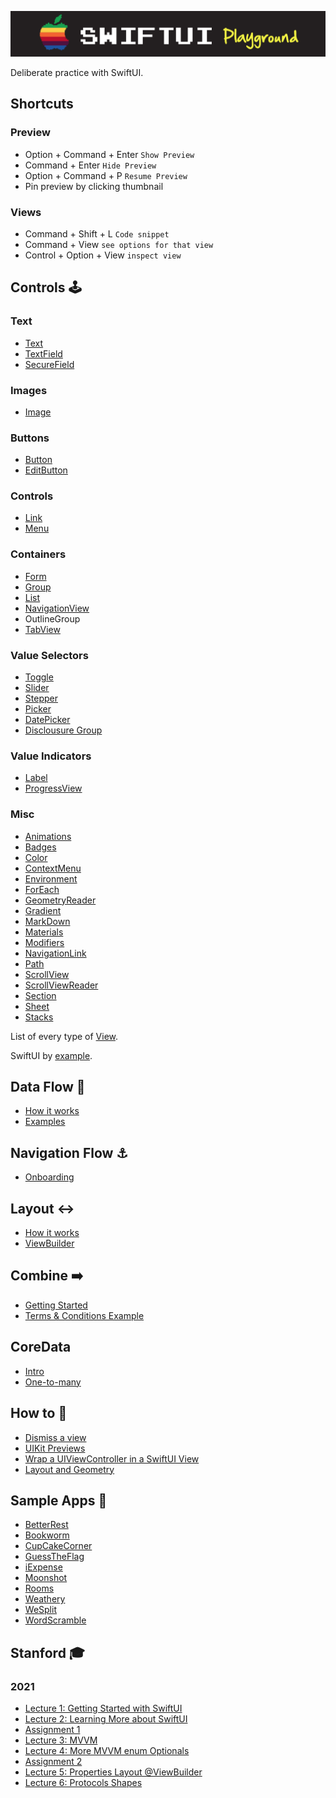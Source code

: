 ![](images/logo.png)

Deliberate practice with SwiftUI. 

## Shortcuts

### Preview
- Option + Command + Enter `Show Preview`
- Command + Enter `Hide Preview`
- Option + Command + P `Resume Preview`
- Pin preview by clicking thumbnail

### Views
- Command + Shift + L `Code snippet`
- Command + View `see options for that view`
- Control + Option + View `inspect view`

## Controls 🕹

### Text

- [Text](Controls/Text/README.md)
- [TextField](Controls/TextField/README.md)
- [SecureField](Controls/SecureField/README.md)

### Images

- [Image](Controls/Image/README.md)

### Buttons

- [Button](Controls/Button/README.md)
- [EditButton](Controls/EditButton/README.md)

### Controls

- [Link](Controls/Link/README.md)
- [Menu](Controls/Menu/README.md)

### Containers

- [Form](Controls/Form/README.md)
- [Group](Controls/Group/README.md)
- [List](Controls/Lists/README.md)
- [NavigationView](Controls/NavigationView/README.md)
- OutlineGroup
- [TabView](Controls/TabView/README.md)


### Value Selectors

- [Toggle](Controls/Toggle/README.md)
- [Slider](Controls/Slider/README.md)
- [Stepper](Controls/Stepper/README.md)
- [Picker](Controls/Picker/README.md)
- [DatePicker](Controls/DatePicker/README.md)
- [Disclousure Group](Controls/DisclosureGroup/README.md)

### Value Indicators

- [Label](Controls/Label/README.md)
- [ProgressView](Controls/ProgressView/README.md)

### Misc 

- [Animations](Controls/Animations/README.md)
- [Badges](Controls/Badges/README.md)
- [Color](Controls/Color/README.md)
- [ContextMenu](Controls/ContextMenu/README.md)
- [Environment](Controls/Environment/README.md)
- [ForEach](Controls/ForEach/README.md)
- [GeometryReader](Controls/GeometryReader/README.md)
- [Gradient](Controls/Gradient/README.md)
- [MarkDown](Controls/MarkDown/README.md)
- [Materials](Controls/Materials/README.md)
- [Modifiers](Controls/Modifiers/README.md)
- [NavigationLink](Controls/NavigationLink/README.md)
- [Path](Controls/Path/README.md)
- [ScrollView](Controls/ScrollView/README.md)
- [ScrollViewReader](Controls/ScrollViewReader/README.md)
- [Section](Controls/Section/README.md)
- [Sheet](Controls/Sheet/README.md)
- [Stacks](Controls/Stacks/README.md)


List of every type of [View](https://developer.apple.com/documentation/swiftui/view).

SwiftUI by [example](https://www.hackingwithswift.com/quick-start/swiftui).

## Data Flow 🔁
- [How it works](Dataflow/HowItWorks/README.md)
- [Examples](Dataflow/zExamples.md)

## Navigation Flow ⚓️
- [Onboarding](NavigationFlow/Onboarding/README.md)

## Layout ↔️
- [How it works](Layout/HowItWorks/README.md)
- [ViewBuilder](Layout/ViewBuilder/README.md)

## Combine ➡️
- [Getting Started](Combine/GettingStarted/README.md)
- [Terms & Conditions Example](Combine/GettingStarted/TermsAndConditions/README.md)

## CoreData

- [Intro](CoreData/Intro/README.md)
- [One-to-many](CoreData/OneToMany/README.md)

## How to 🧱

- [Dismiss a view](HowTo/DismissAView/README.md)
- [UIKit Previews](HowTo/Preview/README.md)
- [Wrap a UIViewController in a SwiftUI View](HowTo/WrapViewController/README.md)
- [Layout and Geometry](LayoutAndGeometry/README.md)

## Sample Apps 🍭

- [BetterRest](SampleApps/BetterRest/README.md)
- [Bookworm](SampleApps/Bookworm/README.md)
- [CupCakeCorner](SampleApps/CupCakeCorner/README.md)
- [GuessTheFlag](SampleApps/GuessTheFlag/README.md)
- [iExpense](SampleApps/iExpense/README.md)
- [Moonshot](SampleApps/Moonshot/README.md)
- [Rooms](SampleApps/Rooms/README.md)
- [Weathery](SampleApps/WeatherySwiftUI/README.md)
- [WeSplit](SampleApps/WeSplit/README.md)
- [WordScramble](SampleApps/WordScramble/README.md)

## Stanford 🎓

### 2021

- [Lecture 1: Getting Started with SwiftUI](Stanford/2021/Lecture1/README.md)
- [Lecture 2: Learning More about SwiftUI](Stanford/2021/Lecture2/README.md)
- [Assignment 1](Stanford/2021/Assignment1/README.md)
- [Lecture 3: MVVM](Stanford/2021/Lecture3/README.md)
- [Lecture 4: More MVVM enum Optionals](Stanford/2021/Lecture4/README.md)
- [Assignment 2](Stanford/2021/Assignment2/README.md)
- [Lecture 5: Properties Layout @ViewBuilder](Stanford/2021/Lecture5/README.md)
- [Lecture 6: Protocols Shapes](Stanford/2021/Lecture6/README.md)
